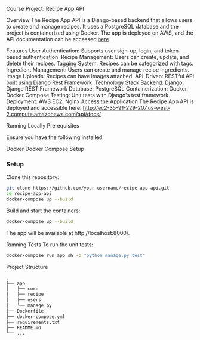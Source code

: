 Course Project: Recipe App API

Overview
The Recipe App API is a Django-based backend that allows users to create and manage recipes. It uses a PostgreSQL database and the project is containerized using Docker. The app is deployed on AWS, and the API documentation can be accessed [here](http://ec2-35-91-229-207.us-west-2.compute.amazonaws.com/api/docs/).

Features
User Authentication: Supports user sign-up, login, and token-based authentication.
Recipe Management: Users can create, update, and delete their recipes.
Tagging System: Recipes can be categorized with tags.
Ingredient Management: Users can create and manage recipe ingredients.
Image Uploads: Recipes can have images attached.
API-Driven: RESTful API built using Django Rest Framework.
Technology Stack
Backend: Django, Django REST Framework
Database: PostgreSQL
Containerization: Docker, Docker Compose
Testing: Unit tests with Django's test framework
Deployment: AWS EC2, Nginx
Access the Application
The Recipe App API is deployed and accessible here: http://ec2-35-91-229-207.us-west-2.compute.amazonaws.com/api/docs/

Running Locally
Prerequisites

Ensure you have the following installed:

Docker
Docker Compose
Setup

### Setup

Clone this repository:

```bash
git clone https://github.com/your-username/recipe-app-api.git
cd recipe-app-api
docker-compose up --build
```
Build and start the containers:
```bash
docker-compose up --build
```
The app will be available at http://localhost:8000/.

Running Tests
To run the unit tests:
```bash
docker-compose run app sh -c "python manage.py test"
```
Project Structure 
```bash
.
├── app
│   ├── core
│   ├── recipe
│   ├── users
│   └── manage.py
├── Dockerfile
├── docker-compose.yml
├── requirements.txt
├── README.md
└── ...
```

